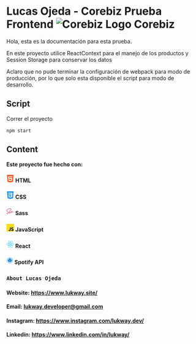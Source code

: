 # Lucas Ojeda - Corebiz Prueba Frontend <img src="https://github.com/Lukway-developer/Corebiz/src/assets/images/corebiz-logo.svg" title="Corebiz Logo" height=20/> Corebiz

Hola, esta es la documentación para esta prueba.

En este proyecto utilice ReactContext para el manejo de los productos y Session Storage para conservar los datos

Aclaro que no pude terminar la configuración de webpack para modo de producción, por lo que solo esta disponible el script para modo de desarrollo.

## Script

Correr el proyecto
```
npm start
```

## Content

**Este proyecto fue hecho con:**
#### <img src="https://github.com/Lukway-developer/Logos/blob/master/html.svg" title="HTML Logo" height=20/> HTML
#### <img src="https://github.com/Lukway-developer/Logos/blob/master/css.svg" title="CSS Logo" height=20/> CSS
#### <img src="https://github.com/Lukway-developer/Logos/blob/master/sass.svg" title="Sass Logo" height=20/> Sass
#### <img src="https://github.com/Lukway-developer/Logos/blob/master/js.svg" title="JavaScript Logo" height=20/> JavaScript
#### <img src="https://github.com/Lukway-developer/Logos/blob/master/react.svg" title="React Logo" height=20/> React
#### <img src="https://github.com/Lukway-developer/Logos/blob/master/webpack.svg" title="Spotify Logo" height=20/> Spotify API


### `About Lucas Ojeda`

#### Website: https://www.lukway.site/
#### Email: lukway.developer@gmail.com
#### Instagram: https://www.instagram.com/lukway.dev/
#### Linkedin: https://www.linkedin.com/in/lukway/
